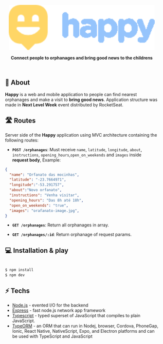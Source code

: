 <p align="center">
  <img src=".github/Logo-svg.svg" alt="Happy" />
</p>

<p align="center">
  <b>Connect people to orphanages and bring good news to the childrens</b>
</p>

<br />


## 📕 About

<b>Happy</b> is a web and mobile application to people can find nearest orphanages and make a visit to <b>bring good news</b>.
Application structure was made in <b>Next Level Week</b> event distributed by RocketSeat.


## 🛣 Routes

Server side of the <b>Happy</b> application using MVC architecture containing the following routes:


- **`POST /orphanages`**: Must receive `name`, `latitude`, `longitude`, `about`, `instructions`,
`opening_hours`,`open_on_weekends` and `images` inside <b>request body</b>, Example: 

```json
{
  "name": "Orfanato das mocinhas",
  "latitude": "-23.7664971",
  "longitude":"-53.291757",
  "about":"Novo orfanato",
  "instructions": "Venha visitar",
  "opening_hours": "Das 8h até 18h",
  "open_on_weekends": "true",
  "images": "orafanato-image.jpg",
}
```

- **`GET /orphanages`**: Return all orphanages in array.

- **`GET /orphanages/:id`**: Return orphanage of request params.


## 💻 Installation & play 

```sh

$ npm install
$ npm dev

```

## ⚡ Techs

* [Node.js] - evented I/O for the backend
* [Express] - fast node.js network app framework
* [Typescript] - typed superset of JavaScript that compiles to plain JavaScript.
* [TypeORM] - an ORM that can run in Nodej, browser, Cordova, PhoneGap, Ionic, React Native, NativeScript, Expo, and Electron platforms and can be used with TypeScript and JavaScript


[node.js]: <http://nodejs.org>
[express]: <http://expressjs.com>
[typescript]: <https://www.typescriptlang.org/>
[typeORM]: <https://typeorm.io/#/>
